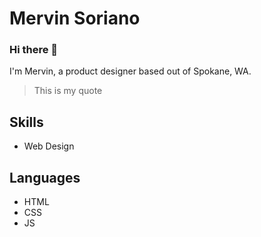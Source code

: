 # Mervin Soriano

### Hi there 👋
I'm Mervin, a product designer based out of Spokane, WA.

> This is my quote

## Skills
* Web Design

## Languages
* HTML
* CSS
* JS

<!--
**mervinsoriano/mervinsoriano** is a ✨ _special_ ✨ repository because its `README.md` (this file) appears on your GitHub profile.

Here are some ideas to get you started:

- 🔭 I’m currently working on ...
- 🌱 I’m currently learning ...
- 👯 I’m looking to collaborate on ...
- 🤔 I’m looking for help with ...
- 💬 Ask me about ...
- 📫 How to reach me: ...
- 😄 Pronouns: ...
- ⚡ Fun fact: ...
-->
